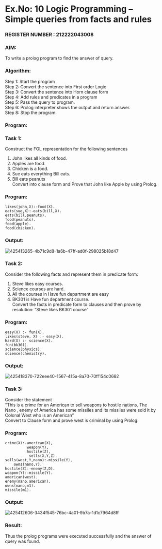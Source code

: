 # Ex.No: 10  Logic Programming –  Simple queries from facts and rules                                                                    
### REGISTER NUMBER : 212222043008
### AIM: 
To write a prolog program to find the answer of query. 
###  Algorithm:
 Step 1: Start the program <br> 
 Step 2: Convert the sentence into First order Logic  <br> 
 Step 3:  Convert the sentence into Horn clause form  <br> 
 Step 4: Add rules and predicates in a program   <br> 
 Step 5:  Pass the query to program. <br> 
 Step 6: Prolog interpreter shows the output and return answer. <br> 
 Step 8:  Stop the program.
### Program:
### Task 1:
Construct the FOL representation for the following sentences <br> 
1.	John likes all kinds of food.  <br> 
2.	Apples are food.  <br> 
3.	Chicken is a food.  <br> 
4.	Sue eats everything Bill eats. <br> 
5.	 Bill eats peanuts  <br> 
   Convert into clause form and Prove that John like Apple by using Prolog. <br> 
### Program:
```
likes(john,X):-food(X).
eats(sue,X):-eats(bill,X).
eats(bill,peanuts).
food(peanuts).
food(apple).
food(chicken).
```
### Output:
![425413265-4b71c9d8-1a6b-47ff-ad0f-298025b18d47](https://github.com/user-attachments/assets/69330c75-2201-4e94-bde3-24dbbdb5bb03)

### Task 2:
Consider the following facts and represent them in predicate form: <br>              
1.	Steve likes easy courses. <br> 
2.	Science courses are hard. <br> 
3. All the courses in Have fun department are easy <br> 
4. BK301 is Have fun department course.<br> 
Convert the facts in predicate form to clauses and then prove by resolution: “Steve likes BK301 course”<br> 

### Program:
```
easy(X) :- fun(X).
likes(steve, X) :- easy(X).
hard(X) :- science(X).
fun(bk301).
science(physics).
science(chemistry).
```
### Output:
![425418370-722eee40-1567-415a-8a70-70ff154c0662](https://github.com/user-attachments/assets/a6009b13-de15-4b06-a9ab-b575a6a8a0d4)

### Task 3:
Consider the statement <br> 
“This is a crime for an American to sell weapons to hostile nations. The Nano , enemy of America has some missiles and its missiles were sold it by Colonal West who is an American” <br> 
Convert to Clause form and prove west is criminal by using Prolog.<br> 
### Program:
```
crime(X):-american(X),
          weapon(Y),
          hostile(Z),
           sells(X,Y,Z).
sells(west,Y,nano):-missile(Y),
    owns(nano,Y).
hostile(Z):-enemy(Z,D).
weapon(Y):-missile(Y).
american(west).
enemy(nano,american).
owns(nano,m1).
missile(m1).
```
### Output:
![425412606-3434f545-76bc-4a01-9b7a-1d1c7964d8ff](https://github.com/user-attachments/assets/b43f8d39-38d5-4730-a038-3a8f4b171c7f)

### Result:
Thus the prolog programs were executed successfully and the answer of query was found.
